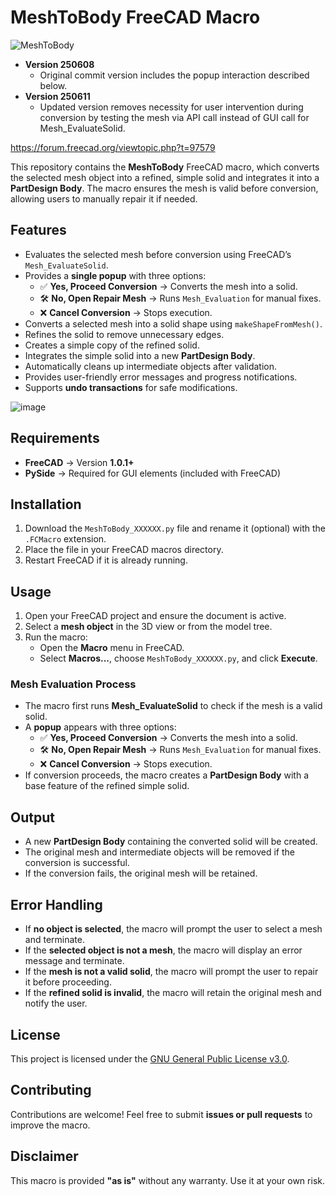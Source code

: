 # MeshToBody FreeCAD Macro
![MeshToBody](https://github.com/user-attachments/assets/5ead9567-3c8c-40a1-a8f5-066e9259917e)

- **Version 250608**
  - Original commit version includes the popup interaction described below.
- **Version 250611**
  - Updated version removes necessity for user intervention during conversion by testing the mesh via API call instead of GUI call for Mesh_EvaluateSolid.
 
https://forum.freecad.org/viewtopic.php?t=97579

This repository contains the **MeshToBody** FreeCAD macro, which converts the selected mesh object into a refined, simple solid and integrates it into a **PartDesign Body**. The macro ensures the mesh is valid before conversion, allowing users to manually repair it if needed.

## Features

- Evaluates the selected mesh before conversion using FreeCAD’s `Mesh_EvaluateSolid`.
- Provides a **single popup** with three options:
  - ✅ **Yes, Proceed Conversion** → Converts the mesh into a solid.
  - 🛠 **No, Open Repair Mesh** → Runs `Mesh_Evaluation` for manual fixes.
  - ❌ **Cancel Conversion** → Stops execution.
- Converts a selected mesh into a solid shape using `makeShapeFromMesh()`.
- Refines the solid to remove unnecessary edges.
- Creates a simple copy of the refined solid.
- Integrates the simple solid into a new **PartDesign Body**.
- Automatically cleans up intermediate objects after validation.
- Provides user-friendly error messages and progress notifications.
- Supports **undo transactions** for safe modifications.

![image](https://github.com/user-attachments/assets/48df98a9-d1bf-479a-b0e8-8c37be4edf65)

## Requirements

- **FreeCAD** → Version **1.0.1+**
- **PySide** → Required for GUI elements (included with FreeCAD)

## Installation

1. Download the `MeshToBody_XXXXXX.py` file and rename it (optional) with the `.FCMacro` extension.
2. Place the file in your FreeCAD macros directory.
3. Restart FreeCAD if it is already running.

## Usage

1. Open your FreeCAD project and ensure the document is active.
2. Select a **mesh object** in the 3D view or from the model tree.
3. Run the macro:
   - Open the **Macro** menu in FreeCAD.
   - Select **Macros...**, choose `MeshToBody_XXXXXX.py`, and click **Execute**.

### Mesh Evaluation Process
- The macro first runs **Mesh_EvaluateSolid** to check if the mesh is a valid solid.
- A **popup** appears with three options:
  - ✅ **Yes, Proceed Conversion** → Converts the mesh into a solid.
  - 🛠 **No, Open Repair Mesh** → Runs `Mesh_Evaluation` for manual fixes.
  - ❌ **Cancel Conversion** → Stops execution.
- If conversion proceeds, the macro creates a **PartDesign Body** with a base feature of the refined simple solid.

## Output

- A new **PartDesign Body** containing the converted solid will be created.
- The original mesh and intermediate objects will be removed if the conversion is successful.
- If the conversion fails, the original mesh will be retained.

## Error Handling

- If **no object is selected**, the macro will prompt the user to select a mesh and terminate.
- If the **selected object is not a mesh**, the macro will display an error message and terminate.
- If the **mesh is not a valid solid**, the macro will prompt the user to repair it before proceeding.
- If the **refined solid is invalid**, the macro will retain the original mesh and notify the user.

## License

This project is licensed under the [GNU General Public License v3.0](LICENSE).

## Contributing

Contributions are welcome! Feel free to submit **issues or pull requests** to improve the macro.

## Disclaimer

This macro is provided **"as is"** without any warranty. Use it at your own risk.
